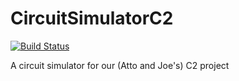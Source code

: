# CircuitSimulatorC2
[![Build Status](https://dev.azure.com/attoallas0070/CircuitSimulatorC2/_apis/build/status/MrAttoAttoAtto.CircuitSimulatorC2?branchName=master)](https://dev.azure.com/attoallas0070/CircuitSimulatorC2/_build/latest?definitionId=1&branchName=master)

A circuit simulator for our (Atto and Joe's) C2 project

